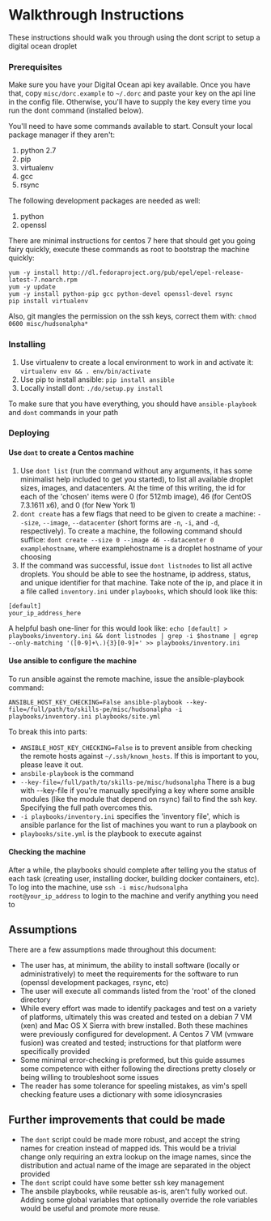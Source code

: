 # Walkthrough Instructions

These instructions should walk you through using the dont script to setup a digital ocean droplet

### Prerequisites

Make sure you have your Digital Ocean api key available. Once you have that, copy `misc/dorc.example` to `~/.dorc` and paste your key on the api line in the config file. Otherwise, you'll have to supply the key every time you run the dont command (installed below).


You'll need to have some commands available to start. Consult your local package manager if they aren't:

1. python 2.7
2. pip
3. virtualenv
4. gcc
5. rsync

The following development packages are needed as well:

1. python
2. openssl

There are minimal instructions for centos 7 here that should get you going fairy quickly, execute these commands as root to bootstrap the machine quickly:
```
yum -y install http://dl.fedoraproject.org/pub/epel/epel-release-latest-7.noarch.rpm
yum -y update
yum -y install python-pip gcc python-devel openssl-devel rsync
pip install virtualenv
```

Also, git mangles the permission on the ssh keys, correct them with: `chmod 0600 misc/hudsonalpha*`

### Installing

1. Use virtualenv to create a local environment to work in and activate it: `virtualenv env && . env/bin/activate`
2. Use pip to install ansible: `pip install ansible`
3. Locally install dont: `./do/setup.py install`

To make sure that you have everything, you should have `ansible-playbook` and `dont` commands in your path

### Deploying

#### Use `dont` to create a Centos machine

1. Use `dont list` (run the command without any arguments, it has some minimalist help included to get you started), to list all available droplet sizes, images, and datacenters. At the time of this writing, the id for each of the 'chosen' items were 0 (for 512mb image), 46 (for CentOS 7.3.1611 x6), and 0 (for New York 1)
2. `dont create` has a few flags that need to be given to create a machine: `--size`, `--image`, `--datacenter` (short forms are `-n`, `-i`, and `-d`, respectively). To create a machine, the following command should suffice: `dont create --size 0 --image 46 --datacenter 0 examplehostname`, where examplehostname is a droplet hostname of your choosing
3. If the command was successful, issue `dont listnodes` to list all active droplets. You should be able to see the hostname, ip address, status, and unique identifier for that machine. Take note of the ip, and place it in a file called `inventory.ini` under `playbooks`, which should look like this:
```
[default]
your_ip_address_here
```
A helpful bash one-liner for this would look like: `echo [default] > playbooks/inventory.ini && dont listnodes | grep -i $hostname | egrep --only-matching '([0-9]+\.){3}[0-9]+' >> playbooks/inventory.ini`
#### Use ansible to configure the machine

To run ansible against the remote machine, issue the ansible-playbook command:
```
ANSIBLE_HOST_KEY_CHECKING=False ansible-playbook --key-file=/full/path/to/skills-pe/misc/hudsonalpha -i playbooks/inventory.ini playbooks/site.yml
```
To break this into parts:

  * `ANSIBLE_HOST_KEY_CHECKING=False` is to prevent ansible from checking the remote hosts against `~/.ssh/known_hosts`. If this is important to you, please leave it out.
  * `ansbile-playbook` is the command
  * `--key-file=/full/path/to/skills-pe/misc/hudsonalpha` There is a bug with --key-file if you're manually specifying a key where some ansible modules (like the module that depend on rsync) fail to find the ssh key. Specifying the full path overcomes this.
  * `-i playbooks/inventory.ini` specifies the 'inventory file', which is ansible parlance for the list of machines you want to run a playbook on
  * `playbooks/site.yml` is the playbook to execute against

#### Checking the machine

After a while, the playbooks should complete after telling you the status of each task (creating user, installing docker, building docker containers, etc). To log into the machine, use `ssh -i misc/hudsonalpha root@your_ip_address` to login to the machine and verify anything you need to

## Assumptions

There are a few assumptions made throughout this document:
* The user has, at minimum, the ability to install software (locally or administratively) to meet the requirements for the software to run (openssl development packages, rsync, etc)
* The user will execute all commands listed from the 'root' of the cloned directory
* While every effort was made to identify packages and test on a variety of platforms, ultimately this was created and tested on a debian 7 VM (xen) and Mac OS X Sierra with brew installed. Both these machines were previously configured for development. A Centos 7 VM (vmware fusion) was created and tested; instructions for that platform were specifically provided
* Some minimal error-checking is preformed, but this guide assumes some competence with either following the directions pretty closely or being willing to troubleshoot some issues
* The reader has some tolerance for speeling mistakes, as vim's spell checking feature uses a dictionary with some idiosyncrasies

## Further improvements that could be made

* The `dont` script could be made more robust, and accept the string names for creation instead of mapped ids. This would be a trivial change only requiring an extra lookup on the image names, since the distribution and actual name of the image are separated in the object provided
* The `dont` script could have some better ssh key management
* The ansbile playbooks, while reusable as-is, aren't fully worked out. Adding some global variables that optionally override the role variables would be useful and promote more reuse.
